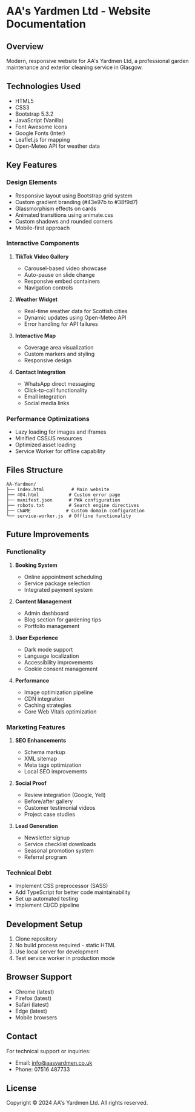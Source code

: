 # AA's Yardmen Ltd - Website Documentation

## Overview
Modern, responsive website for AA's Yardmen Ltd, a professional garden maintenance and exterior cleaning service in Glasgow.

## Technologies Used
- HTML5
- CSS3
- Bootstrap 5.3.2
- JavaScript (Vanilla)
- Font Awesome Icons
- Google Fonts (Inter)
- Leaflet.js for mapping
- Open-Meteo API for weather data

## Key Features

### Design Elements
- Responsive layout using Bootstrap grid system
- Custom gradient branding (#43e97b to #38f9d7)
- Glassmorphism effects on cards
- Animated transitions using animate.css
- Custom shadows and rounded corners
- Mobile-first approach

### Interactive Components
1. **TikTok Video Gallery**
   - Carousel-based video showcase
   - Auto-pause on slide change
   - Responsive embed containers
   - Navigation controls

2. **Weather Widget**
   - Real-time weather data for Scottish cities
   - Dynamic updates using Open-Meteo API
   - Error handling for API failures

3. **Interactive Map**
   - Coverage area visualization
   - Custom markers and styling
   - Responsive design

4. **Contact Integration**
   - WhatsApp direct messaging
   - Click-to-call functionality
   - Email integration
   - Social media links

### Performance Optimizations
- Lazy loading for images and iframes
- Minified CSS/JS resources
- Optimized asset loading
- Service Worker for offline capability

## Files Structure
```
AA-Yardmen/
├── index.html          # Main website
├── 404.html           # Custom error page
├── manifest.json      # PWA configuration
├── robots.txt         # Search engine directives
├── CNAME             # Custom domain configuration
└── service-worker.js  # Offline functionality
```

## Future Improvements

### Functionality
1. **Booking System**
   - Online appointment scheduling
   - Service package selection
   - Integrated payment system

2. **Content Management**
   - Admin dashboard
   - Blog section for gardening tips
   - Portfolio management

3. **User Experience**
   - Dark mode support
   - Language localization
   - Accessibility improvements
   - Cookie consent management

4. **Performance**
   - Image optimization pipeline
   - CDN integration
   - Caching strategies
   - Core Web Vitals optimization

### Marketing Features
1. **SEO Enhancements**
   - Schema markup
   - XML sitemap
   - Meta tags optimization
   - Local SEO improvements

2. **Social Proof**
   - Review integration (Google, Yell)
   - Before/after gallery
   - Customer testimonial videos
   - Project case studies

3. **Lead Generation**
   - Newsletter signup
   - Service checklist downloads
   - Seasonal promotion system
   - Referral program

### Technical Debt
- Implement CSS preprocessor (SASS)
- Add TypeScript for better code maintainability
- Set up automated testing
- Implement CI/CD pipeline

## Development Setup
1. Clone repository
2. No build process required - static HTML
3. Use local server for development
4. Test service worker in production mode

## Browser Support
- Chrome (latest)
- Firefox (latest)
- Safari (latest)
- Edge (latest)
- Mobile browsers

## Contact
For technical support or inquiries:
- Email: info@aasyardmen.co.uk
- Phone: 07516 487733

## License
Copyright © 2024 AA's Yardmen Ltd. All rights reserved.
